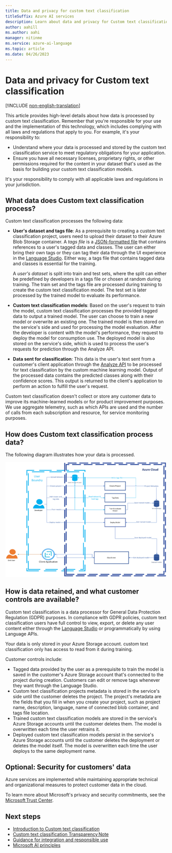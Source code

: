 ```yaml
---
title: Data and privacy for custom text classification
titleSuffix: Azure AI services
description: Learn about data and privacy for Custom text classification.
author: aahill
ms.author: aahi
manager: nitinme
ms.service: azure-ai-language
ms.topic: article
ms.date: 04/26/2023
---
```


# Data and privacy for Custom text classification

[!INCLUDE [non-english-translation](/azure/ai-foundry/responsible-ai/includes/non-english-translation.md)]

This article provides high-level details about how data is processed by custom text classification. Remember that you're responsible for your use and the implementation of this technology, which includes complying with all laws and regulations that apply to you. For example, it's your responsibility to:

* Understand where your data is processed and stored by the custom text classification service to meet regulatory obligations for your application.
* Ensure you have all necessary licenses, proprietary rights, or other permissions required for the content in your dataset that's used as the basis for building your custom text classification models.

It's your responsibility to comply with all applicable laws and regulations in your jurisdiction.

## What data does Custom text classification process?

Custom text classification processes the following data:

* **User's dataset and tags file**: As a prerequisite to creating a custom text classification project, users need to upload their dataset to their Azure Blob Storage container. A *tags file* is a [JSON-formatted file](/azure/ai-services/language-service/custom-text-classification/how-to/tag-data#tags-file-format) that contains references to a user's tagged data and classes. The user can either bring their own tags or they can tag their data through the UI experience in the [Language Studio](https://language.azure.com). Either way, a tags file that contains tagged data and classes is essential for the training.

    A *user's dataset* is split into train and test sets, where the split can either be predefined by developers in a tags file or chosen at random during training. The train set and the tags file are processed during training to create the custom text classification model. The test set is later processed by the trained model to evaluate its performance.

* **Custom text classification models**: Based on the user's request to train the model, custom text classification processes the provided tagged data to output a trained model. The user can choose to train a new model or overwrite an existing one. The trained model is then stored on the service's side and used for processing the model evaluation. After the developer is content with the model's performance, they request to deploy the model for consumption use. The deployed model is also stored on the service's side, which is used to process the user's requests for prediction through the Analyze API.
* **Data sent for classification**: This data is the user's text sent from a customer's client application through the [Analyze API](https://aka.ms/ct-runtime-swagger) to be processed for text classification by the custom machine learning model. Output of the processed data contains the predicted classes along with their confidence scores. This output is returned to the client's application to perform an action to fulfill the user's request.

Custom text classification doesn't collect or store any customer data to improve its machine-learned models or for product improvement purposes. We use aggregate telemetry, such as which APIs are used and the number of calls from each subscription and resource, for service monitoring purposes.

## How does Custom text classification process data?

The following diagram illustrates how your data is processed.

![Diagram that shows how data is processed.](media\custom-text-classification-rai-privacy-chart.png)

## How is data retained, and what customer controls are available?

Custom text classification is a data processor for General Data Protection Regulation (GDPR) purposes. In compliance with GDPR policies, custom text classification users have full control to view, export, or delete any user content either through the [Language Studio](https://language.cognitive.azure.com/) or programmatically by using Language APIs.

Your data is only stored in your Azure Storage account. custom text classification only has access to read from it during training.

Customer controls include:

* Tagged data provided by the user as a prerequisite to train the model is saved in the customer's Azure Storage account that's connected to the project during creation. Customers can edit or remove tags whenever they want through the Language Studio.
* Custom text classification projects metadata is stored in the service's side until the customer deletes the project. The project's metadata are the fields that you fill in when you create your project, such as project name, description, language, name of connected blob container, and tags file location.
* Trained custom text classification models are stored in the service's Azure Storage accounts until the customer deletes them. The model is overwritten each time the user retrains it.
* Deployed custom text classification models persist in the service's Azure Storage accounts until the customer deletes the deployment or deletes the model itself. The model is overwritten each time the user deploys to the same deployment name.

## Optional: Security for customers' data

Azure services are implemented while maintaining appropriate technical and organizational measures to protect customer data in the cloud.

To learn more about Microsoft's privacy and security commitments, see the [Microsoft Trust Center](https://www.microsoft.com/trust-center).

## Next steps

* [Introduction to Custom text classification](/azure/ai-services/language-service/custom-text-classification/overview)
* [Custom text classification Transparency Note](custom-text-classification-transparency-note.md)
* [Guidance for integration and responsible use](custom-text-classification-guidance-integration-responsible-use.md)
* [Microsoft AI principles](https://www.microsoft.com/ai/responsible-ai?rtc=1&activetab=pivot1%3aprimaryr6)
